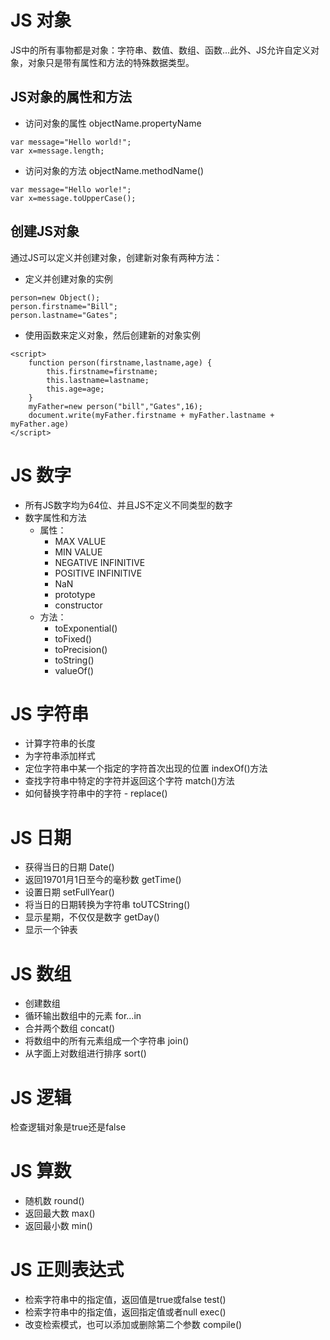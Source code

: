 # JS 对象
JS中的所有事物都是对象：字符串、数值、数组、函数...此外、JS允许自定义对象，对象只是带有属性和方法的特殊数据类型。
## JS对象的属性和方法
- 访问对象的属性 objectName.propertyName
```
var message="Hello world!";
var x=message.length;
```

- 访问对象的方法 objectName.methodName()
```
var message="Hello worle!";
var x=message.toUpperCase();
```

## 创建JS对象
通过JS可以定义并创建对象，创建新对象有两种方法：
- 定义并创建对象的实例
```
person=new Object();
person.firstname="Bill";
person.lastname="Gates";
```

- 使用函数来定义对象，然后创建新的对象实例
```
<script>
    function person(firstname,lastname,age) {
        this.firstname=firstname;
        this.lastname=lastname;
        this.age=age;
    }
    myFather=new person("bill","Gates",16);
    document.write(myFather.firstname + myFather.lastname + myFather.age)
</script>
```

# JS 数字
- 所有JS数字均为64位、并且JS不定义不同类型的数字
- 数字属性和方法
    - 属性：
        - MAX VALUE
        - MIN VALUE
        - NEGATIVE INFINITIVE
        - POSITIVE INFINITIVE
        - NaN
        - prototype
        - constructor
    - 方法：
        - toExponential()
        - toFixed()
        - toPrecision()
        - toString()
        - valueOf()

# JS 字符串
- 计算字符串的长度
- 为字符串添加样式
- 定位字符串中某一个指定的字符首次出现的位置 indexOf()方法
- 查找字符串中特定的字符并返回这个字符 match()方法
- 如何替换字符串中的字符 - replace()

# JS 日期
- 获得当日的日期 Date()
- 返回19701月1日至今的毫秒数 getTime()
- 设置日期 setFullYear()
- 将当日的日期转换为字符串 toUTCString()
- 显示星期，不仅仅是数字 getDay()
- 显示一个钟表

# JS 数组
- 创建数组
- 循环输出数组中的元素 for...in
- 合并两个数组 concat()
- 将数组中的所有元素组成一个字符串 join()
- 从字面上对数组进行排序 sort()

# JS 逻辑
检查逻辑对象是true还是false

# JS 算数
- 随机数 round()
- 返回最大数 max()
- 返回最小数 min()

# JS 正则表达式
- 检索字符串中的指定值，返回值是true或false test()
- 检索字符串中的指定值，返回指定值或者null exec()
- 改变检索模式，也可以添加或删除第二个参数 compile()
